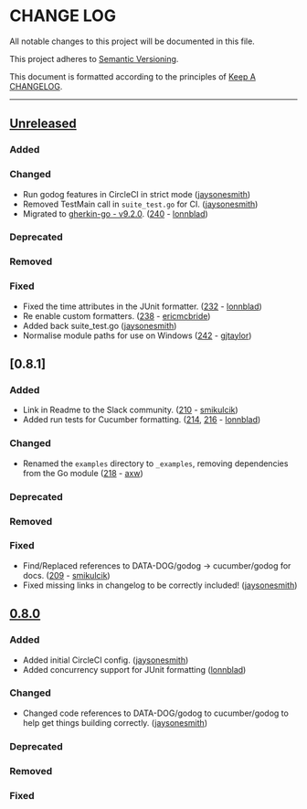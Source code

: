 # CHANGE LOG

All notable changes to this project will be documented in this file.

This project adheres to [Semantic Versioning](http://semver.org).

This document is formatted according to the principles of [Keep A CHANGELOG](http://keepachangelog.com).

----

## [Unreleased]

### Added

### Changed

- Run godog features in CircleCI in strict mode ([jaysonesmith])
- Removed TestMain call in `suite_test.go` for CI. ([jaysonesmith])
- Migrated to [gherkin-go - v9.2.0](https://github.com/cucumber/gherkin-go/releases/tag/v9.2.0). ([240](https://github.com/cucumber/godog/pull/240) - [lonnblad])

### Deprecated

### Removed

### Fixed

- Fixed the time attributes in the JUnit formatter. ([232](https://github.com/cucumber/godog/pull/232) - [lonnblad])
- Re enable custom formatters. ([238](https://github.com/cucumber/godog/pull/238) - [ericmcbride])
- Added back suite_test.go ([jaysonesmith])
- Normalise module paths for use on Windows ([242](https://github.com/cucumber/godog/pull/242) - [gjtaylor])

## [0.8.1]

### Added

- Link in Readme to the Slack community. ([210](https://github.com/cucumber/godog/pull/210) - [smikulcik])
- Added run tests for Cucumber formatting. ([214](https://github.com/cucumber/godog/pull/214), [216](https://github.com/cucumber/godog/pull/216) - [lonnblad])

### Changed

- Renamed the `examples` directory to `_examples`, removing dependencies from the Go module ([218](https://github.com/cucumber/godog/pull/218) - [axw])

### Deprecated

### Removed

### Fixed

- Find/Replaced references to DATA-DOG/godog -> cucumber/godog for docs. ([209](https://github.com/cucumber/godog/pull/209) - [smikulcik])
- Fixed missing links in changelog to be correctly included! ([jaysonesmith])

## [0.8.0]

### Added

- Added initial CircleCI config. ([jaysonesmith])
- Added concurrency support for JUnit formatting ([lonnblad])

### Changed

- Changed code references to DATA-DOG/godog to cucumber/godog to help get things building correctly. ([jaysonesmith])

### Deprecated

### Removed

### Fixed

<!-- Releases -->
[Unreleased]: https://github.com/cucumber/cucumber/compare/godog/v0.8.1...master
[0.8.0]:      https://github.com/cucumber/cucumber/compare/godog/v0.8.0...godog/v0.8.1
[0.8.0]:      https://github.com/cucumber/cucumber/compare/godog/v0.7.13...godog/v0.8.0

<!-- Contributors -->
[axw]:              https://github.com/axw
[jaysonesmith]:     https://github.com/jaysonesmith
[lonnblad]:         https://github.com/lonnblad
[smikulcik]:        https://github.com/smikulcik
[ericmcbride]:      https://github.com/ericmcbride
[gjtaylor]:         https://github.com/gjtaylor
